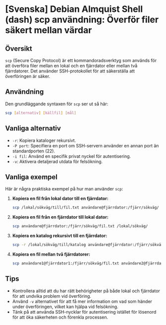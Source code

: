 # [Svenska] Debian Almquist Shell (dash) scp användning: Överför filer säkert mellan värdar

## Översikt
`scp` (Secure Copy Protocol) är ett kommandoradsverktyg som används för att överföra filer mellan en lokal och en fjärrdator eller mellan två fjärrdatorer. Det använder SSH-protokollet för att säkerställa att överföringen är säker.

## Användning
Den grundläggande syntaxen för `scp` ser ut så här:

```bash
scp [alternativ] [källfil] [mål]
```

## Vanliga alternativ
- `-r`: Kopiera kataloger rekursivt.
- `-P port`: Specifiera en port om SSH-servern använder en annan port än standardporten (22).
- `-i fil`: Använd en specifik privat nyckel för autentisering.
- `-v`: Aktivera detaljerad utdata för felsökning.

## Vanliga exempel
Här är några praktiska exempel på hur man använder `scp`:

1. **Kopiera en fil från lokal dator till en fjärrdator:**
   ```bash
   scp /lokal/sökväg/till/fil.txt användare@fjärrdator:/fjärr/sökväg/
   ```

2. **Kopiera en fil från en fjärrdator till lokal dator:**
   ```bash
   scp användare@fjärrdator:/fjärr/sökväg/fil.txt /lokal/sökväg/
   ```

3. **Kopiera en katalog rekursivt till en fjärrdator:**
   ```bash
   scp -r /lokal/sökväg/till/katalog användare@fjärrdator:/fjärr/sökväg/
   ```

4. **Kopiera en fil mellan två fjärrdatorer:**
   ```bash
   scp användare1@fjärrdator1:/fjärr/sökväg/fil.txt användare2@fjärrdator2:/fjärr/sökväg/
   ```

## Tips
- Kontrollera alltid att du har rätt behörigheter på både lokal och fjärrdator för att undvika problem vid överföring.
- Använd `-v` alternativet för att få mer information om vad som händer under överföringen, vilket kan hjälpa vid felsökning.
- Tänk på att använda SSH-nycklar för autentisering istället för lösenord för att öka säkerheten och förenkla processen.